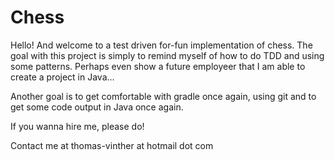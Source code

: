 # Chess

Hello! And welcome to a test driven for-fun implementation of chess. 
The goal with this project is simply to remind myself of how to do TDD and using some patterns. Perhaps even show a future employeer that I am able to create a project in Java... 

Another goal is to get comfortable with gradle once again, using git and to get some code output in Java once again. 

If you wanna hire me, please do! 

Contact me at thomas-vinther at hotmail dot com